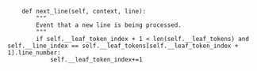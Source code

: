         def next_line(self, context, line):
            """
            Event that a new line is being processed.
            """
            if self.__leaf_token_index + 1 < len(self.__leaf_tokens) and self.__line_index == self.__leaf_tokens[self.__leaf_token_index + 1].line_number:
                self.__leaf_token_index+=1
